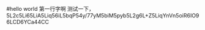#hello world 第一行字啊 测试一下，5L2c5Li65LiA5Liq56iL5bqP54y/77yM5biM5pyb5L2g6L+Z5LiqYnVn5oiR6IO96LCD6YCa44CC